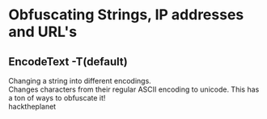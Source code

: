 # Obfuscating Strings, IP addresses and URL's
## EncodeText -T(default)
Changing a string into different encodings.  
Changes characters from their regular ASCII encoding to unicode. This has a ton of ways to obfuscate it!   
hacktheplanet<script> could turn into `hacktheplanet﹤script﹥` or `𝖍ǎ𝕔𝔨ţ𝖍ȩ𝖕ℓǎ𝖓ȩţ`  
 
## EncodeURL -U
Changes a the contents of the text into a URL encoding, with different settings of course.     
Good for attempting to bypass filters for URL's. Instead of manually changing the URL with the codes, this automagically does it for you.  
By changing all y's to URL encode 'how's your day' turns into `how's %79our da%79`   
Also supports double encoding of URL's.  

## EncodeAddress -A
Changes the DNS or ip address given to the decimal format. <b> Firefox and Chrome </b> accept a format of IP address as a group of 4 octets or in decimal, octal or mixed So, This format could be good for bypassing filters. 
Google.com(74.125.135.139)in different forms:  
Decimal: http://1249740645   
Octal:  http://0112.0175.0207.0161  
Binary: http://01001010.01111101.10000111.10001011  
Mix-up: Octal for 1,2 and normal octets for 3,4  
https://0112.0175.135.102  

Note: Binary does not work on Chrome and Firefox, haven't checked any other browsers. But, sometimes the mix-up throws insecure ip address errors. 

## How to use:
1. Download this repository with `git clone https://github.com/mdulin2/encode-library`  
2. In the same directory, run `cd ./encode-library`  
3. Run the python script! This is shown below.

The general format is below:
```
python run.py "mystring" -type_wanted -settings
```
<br/>

mystring is the string that the user wants to alter.  
typewanted: currently -T for text, -U for urls and -A for IP addresses.   
-settings: these are all the different flags that can be used. All of the flags are below:  
A real example: `python run.py "hacktheplanet<script>" -T -p` will run the text obfuscater on all punctuation on hacktheplanet<script>.   This results in `hacktheplanet﹤script﹥`  
 
 ## Flags
 Below are the flags supported for the functionality.    
 First, the flag is shown with any needed parameters: -c char  
 Second, a description of the flag.  
 Third, where it can be used. u for URL, T for text mode and A for IP address mode.  
```
    Modes supported:  
    -U: URL encodings --defaults to punctuation
    -T: ASCII to unicode trickery--defaults to punctuation 
    -A: Address encoding --defaults to decimal  
    -B: base encoding(under construction)  

    Flags to use:  
    -p: punctuation(u,t)  
    -c char: A single character(u,t)  
    -c -tt # # # #: the mixing of the IP address type. 0 for octal, 1 for normal octets(a)
    -k: Craziness; does the craziness thing possible(u,t)  
    -s: Script mode for all characters(t)  
    -a: Ticks on top of the characters(t)  
    -1 char spot: Replaces the 'char' with in the 'spot'(t)  
    -2 spot: Replaces the character with the URL encode(u)  
    -dd: double encode a url(u)
    -o: octal mode for the ip address(a)
    -d: decimal mode for the ip address(a) 
    -bi: binary mode for the ip address(a)

```

It should be noted that the flags are done in the order that they are thrown into. For instance, if a punctuation, with the -p flag, is encoded, then it will only be encoded this one time. So, if a -k flag, for encoding all, is used, then nothing else will happen to the other characters.   

## Closing Thoughts:
Let me know what you think about it, if you find a bug or want to help out on it! I'd love to add some other features to this.   
I plan on packaging this to be installed with pip in the future, but we'll see.   
`Email: mdulin2@zagmail.gonzaga.edu `
